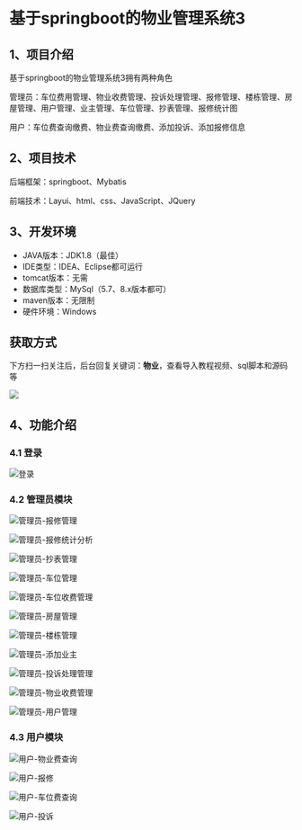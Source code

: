 # 基于springboot的物业管理系统3



## 1、项目介绍

基于springboot的物业管理系统3拥有两种角色

管理员：车位费用管理、物业收费管理、投诉处理管理、报修管理、楼栋管理、房屋管理、用户管理、业主管理、车位管理、抄表管理、报修统计图

用户：车位费查询缴费、物业费查询缴费、添加投诉、添加报修信息


## 2、项目技术

后端框架：springboot、Mybatis

前端技术：Layui、html、css、JavaScript、JQuery

## 3、开发环境

- JAVA版本：JDK1.8（最佳）
- IDE类型：IDEA、Eclipse都可运行
- tomcat版本：无需
- 数据库类型：MySql（5.7、8.x版本都可） 
- maven版本：无限制
- 硬件环境：Windows
## 获取方式

下方扫一扫关注后，后台回复关键词：**物业**，查看导入教程视频、sql脚本和源码等

 ![](https://www.codeshop.fun/Typora-Images/202205281253739.png)

## 4、功能介绍

### 4.1 登录

![登录](https://www.codeshop.fun/Typora-Images/202311142135059.jpg)

### 4.2 管理员模块

![管理员-报修管理](https://www.codeshop.fun/Typora-Images/202311142135925.jpg)

![管理员-报修统计分析](https://www.codeshop.fun/Typora-Images/202311142135944.jpg)

![管理员-抄表管理](https://www.codeshop.fun/Typora-Images/202311142135948.jpg)

![管理员-车位管理 ](https://www.codeshop.fun/Typora-Images/202311142135953.jpg)

![管理员-车位收费管理](https://www.codeshop.fun/Typora-Images/202311142135959.jpg)

![管理员-房屋管理](https://www.codeshop.fun/Typora-Images/202311142135975.jpg)

![管理员-楼栋管理](https://www.codeshop.fun/Typora-Images/202311142135319.jpg)

![管理员-添加业主](https://www.codeshop.fun/Typora-Images/202311142135413.jpg)

![管理员-投诉处理管理](https://www.codeshop.fun/Typora-Images/202311142135446.jpg)

![管理员-物业收费管理](https://www.codeshop.fun/Typora-Images/202311142135477.jpg)

![管理员-用户管理](https://www.codeshop.fun/Typora-Images/202311142135579.jpg)

### 4.3 用户模块

![用户-物业费查询](https://www.codeshop.fun/Typora-Images/202311142135789.jpg)

![用户-报修](https://www.codeshop.fun/Typora-Images/202311142135796.jpg)

![用户-车位费查询](https://www.codeshop.fun/Typora-Images/202311142135806.jpg)

![用户-投诉](https://www.codeshop.fun/Typora-Images/202311142135817.jpg)

